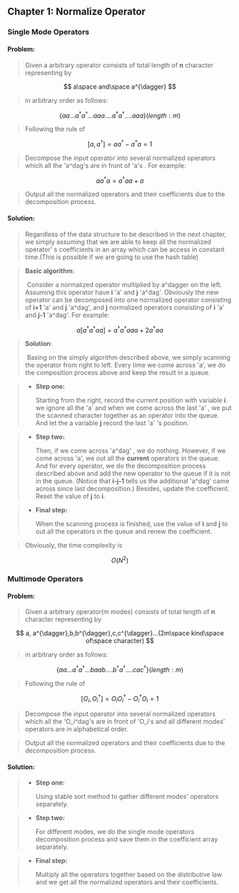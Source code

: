 ## Chapter 1: Normalize Operator

### Single Mode Operators 

#### Problem:

>Given a arbitrary operator consists of  total length of **n** character representing by  

$$
a\space and\space a^{\dagger}
$$

> in arbitrary order  as follows:

$$
\{aa...a^{\dagger}a^{\dagger}...aaa....a^{\dagger}a^{\dagger}....aaa\} (length:m)
$$

> Following the rule of 

$$
[a,a^{\dagger}]=aa^{\dagger}-a^{\dagger}a=1
$$

> Decompose the input operator into several normalized operators which all the 'a^dag's are in front of 'a's . For example:

$$
{aa^{\dagger}a}=a^{\dagger}aa+a
$$

> Output all the normalized operators and their coefficients due to the decomposition process.

#### Solution:

> Regardless of the data structure to be described in the next chapter, we simply assuming that we are able to keep all the normalized operator' s coefficients in an array which can be access in constant time.(This is possible if we are going to use the hash table) 

> **Basic algorithm**:
>
> ​	Consider a normalized operator multiplied by a^dagger on the left. Assuming this operator have **i** 'a' and **j** 'a^dag'. Obviously the new operator can be decomposed into one normalized operator consisting of **i+1** 'a' and **j**  'a^dag', and **j** normalized operators consisting of **i** 'a' and **j-1** 'a^dag'. For example:

$$
a[a^{\dagger}a^{\dagger}aa]=a^{\dagger}a^{\dagger}aaa+2a^{\dagger}aa
$$

> **Solution**:
>
> ​	Basing on the simply algorithm described above, we simply scanning the operator from right to left. Every time we come across 'a', we do the composition process above and keep the result in a queue. 

> * **Step one:**
>
>   Starting from the right, record the current position with variable **i**. we ignore all the 'a' and when we come across the last 'a' , we put the scanned character together as an operator into the queue. And let the a variable **j** record the last 'a' 's position.

> * **Step two:**
>
>   Then, if we come across 'a^dag' , we do nothing. However, if we come across 'a', we out all the **current** operators in the queue. And for every operator, we do the decomposition process described above and add the new operator to the queue if it is not in the queue. (Notice that **i-j-1** tells us the additional 'a^dag' came across since last decomposition.) Besides, update the coefficient. Reset the value of **j** to **i**.

> * **Final step:**
>
>   When the scanning process is finished, use the value of **i** and **j** to out all the operators in the queue  and renew the coefficient.

> Obviously, the time complexity is

$$
O(N^2)
$$



### Multimode Operators

#### Problem:

>Given a arbitrary operator(m modes) consists of  total length of **n** character representing by  

$$
a, a^{\dagger},b,b^{\dagger},c,c^{\dagger}...(2m\space kind\space of\space character)
$$

> in arbitrary order  as follows:

$$
\{aa...a^{\dagger}a^{\dagger}...baab....b^{\dagger}a^{\dagger}....cac^\dagger\} (length:m)
$$

> Following the rule of 

$$
[O_i,O_i^{\dagger}]=O_iO_i^{\dagger}-O_i^{\dagger}O_i=1
$$

> Decompose the input operator into several normalized operators which all the 'O_i^dag's are in front of 'O_i's and all different modes' operators are in alphabetical order.

> Output all the normalized operators and their coefficients due to the decomposition process.

#### Solution:

> * **Step one:**
>
>   Using stable sort method to gather different modes' operators separately.

> * **Step two:**
>
>   For different modes, we do the single mode operators decomposition process and save them in the coefficient array separately.

> * **Final step:**
>
>   Multiply all the operators together based on the distributive law and we get all the normalized operators and their coefficients.